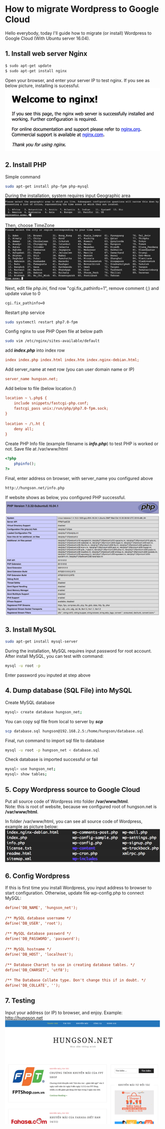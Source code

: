 # How to migrate Wordpress to Google Cloud

Hello everybody, today I'll guide how to migrate (or install) Wordpress to Google Cloud (With Ubuntu server 16.04).

## 1. Install web server Nginx
``` bash
$ sudo apt-get update
$ sudo apt-get install nginx
```

Open your browser, and enter your server IP to test nginx. If you see as below picture, installing is sucessful.
![alt Install web server nginx](./images/1.png)

## 2. Install PHP
Simple command
```bash
sudo apt-get install php-fpm php-mysql
```
During the installation, system requires input Geographic area
![alt Install PHP](./images/2.png)

Then, choose TimeZone
![alt Install PHP](./images/3.png)

Next, edit file *php.ini*, find row "cgi.fix_pathinfo=1", remove comment (;) and update value to 0
```bash
cgi.fix_pathinfo=0
```
Restart php service
```bash
sudo systemctl restart php7.0-fpm
```
Config nginx to use PHP
Open file at below path
```bash
sudo vim /etc/nginx/sites-available/default
```
add ***index.php*** into index row
```ini
index index.php index.html index.htm index.nginx-debian.html;
```
Add server_name at next row (you can user domain name or IP)
```ini
server_name hungson.net;
```
Add below to file (below location /)
```ini
location ~ \.php$ {
    include snippets/fastcgi-php.conf;
    fastcgi_pass unix:/run/php/php7.0-fpm.sock;
}

location ~ /\.ht {
    deny all;
}
```
Create PHP Info file (example filename is ***info.php***) to test PHP is worked or not. Save file at /var/www/html
```php
<?php
    phpinfo();
?>
```
Final, enter address on browser, with server_name you configured above
```bash
http://hungson.net/info.php
```
If website shows as below, you configured PHP successful.
![alt Install PHP](./images/4.png)

## 3. Install MySQL
``` bash
sudo apt-get install mysql-server
```
During the installation, MySQL requires input password for root account.<br>
After install MySQL, you can test with command:
``` bash
mysql -u root -p
```
Enter password you inputed at step above


## 4. Dump database (SQL File) into MySQL
Create MySQL database
```bash
mysql> create database hungson_net;
```
You can copy sql file from local to server by ***scp***
```bash
scp database.sql hungson@192.168.2.5:/home/hungson/database.sql
```
Final, run command to import sql file to database
```bash
mysql -u root -p hungson_net < database.sql
```
Check database is imported successful or fail
```bash
mysql> use hungson_net;
mysql> show tables;
```


## 5. Copy Wordpress source to Google Cloud
Put all source code of Wordpress into folder **/var/www/html**. <br>
Note: this is root of website, because we configured root of hungson.net is **/var/www/html**.

In folder /var/www/html, you can see all source code of Wordpress, example as picture below:
![alt Install PHP](./images/5.png)


## 6. Config Wordpress
If this is first time you install Wordpress, you input address to browser to start configuration. Otherwise, update file wp-config.php to connect MySQL:
```ini
define('DB_NAME', 'hungson_net');

/** MySQL database username */
define('DB_USER', 'root');

/** MySQL database password */
define('DB_PASSWORD', 'password');

/** MySQL hostname */
define('DB_HOST', 'localhost');

/** Database Charset to use in creating database tables. */
define('DB_CHARSET', 'utf8');

/** The Database Collate type. Don't change this if in doubt. */
define('DB_COLLATE', '');
```


## 7. Testing
Input your address (or IP) to browser, and enjoy. Example: http://hungson.net 
![alt Install PHP](./images/6.png)